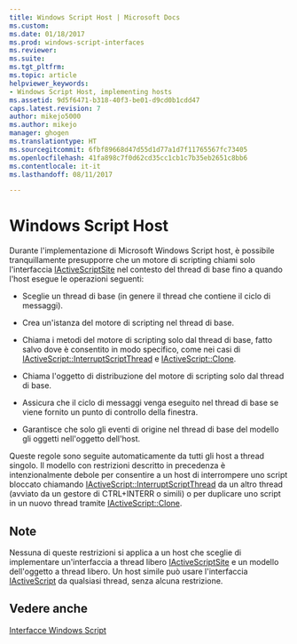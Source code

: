 ```yaml
---
title: Windows Script Host | Microsoft Docs
ms.custom: 
ms.date: 01/18/2017
ms.prod: windows-script-interfaces
ms.reviewer: 
ms.suite: 
ms.tgt_pltfrm: 
ms.topic: article
helpviewer_keywords:
- Windows Script Host, implementing hosts
ms.assetid: 9d5f6471-b318-40f3-be01-d9cd0b1cdd47
caps.latest.revision: 7
author: mikejo5000
ms.author: mikejo
manager: ghogen
ms.translationtype: HT
ms.sourcegitcommit: 6fbf89668d47d55d1d77a1d7f11765567fc73405
ms.openlocfilehash: 41fa898c7f0d62cd35cc1cb1c7b35eb2651c8bb6
ms.contentlocale: it-it
ms.lasthandoff: 08/11/2017

---
```

# <a name="windows-script-hosts"></a>Windows Script Host
Durante l'implementazione di Microsoft Windows Script host, è possibile tranquillamente presupporre che un motore di scripting chiami solo l'interfaccia [IActiveScriptSite](../winscript/reference/iactivescriptsite.md) nel contesto del thread di base fino a quando l'host esegue le operazioni seguenti:  
  
-   Sceglie un thread di base (in genere il thread che contiene il ciclo di messaggi).  
  
-   Crea un'istanza del motore di scripting nel thread di base.  
  
-   Chiama i metodi del motore di scripting solo dal thread di base, fatto salvo dove è consentito in modo specifico, come nei casi di [IActiveScript::InterruptScriptThread](../winscript/reference/iactivescript-interruptscriptthread.md) e [IActiveScript::Clone](../winscript/reference/iactivescript-clone.md).  
  
-   Chiama l'oggetto di distribuzione del motore di scripting solo dal thread di base.  
  
-   Assicura che il ciclo di messaggi venga eseguito nel thread di base se viene fornito un punto di controllo della finestra.  
  
-   Garantisce che solo gli eventi di origine nel thread di base del modello gli oggetti nell'oggetto dell'host.  
  
 Queste regole sono seguite automaticamente da tutti gli host a thread singolo. Il modello con restrizioni descritto in precedenza è intenzionalmente debole per consentire a un host di interrompere uno script bloccato chiamando [IActiveScript::InterruptScriptThread](../winscript/reference/iactivescript-interruptscriptthread.md) da un altro thread (avviato da un gestore di CTRL+INTERR o simili) o per duplicare uno script in un nuovo thread tramite [IActiveScript::Clone](../winscript/reference/iactivescript-clone.md).  
  
## <a name="remarks"></a>Note  
 Nessuna di queste restrizioni si applica a un host che sceglie di implementare un'interfaccia a thread libero [IActiveScriptSite](../winscript/reference/iactivescriptsite.md) e un modello dell'oggetto a thread libero. Un host simile può usare l'interfaccia [IActiveScript](../winscript/reference/iactivescript.md) da qualsiasi thread, senza alcuna restrizione.  
  
## <a name="see-also"></a>Vedere anche  
 [Interfacce Windows Script](../winscript/windows-script-interfaces.md)
